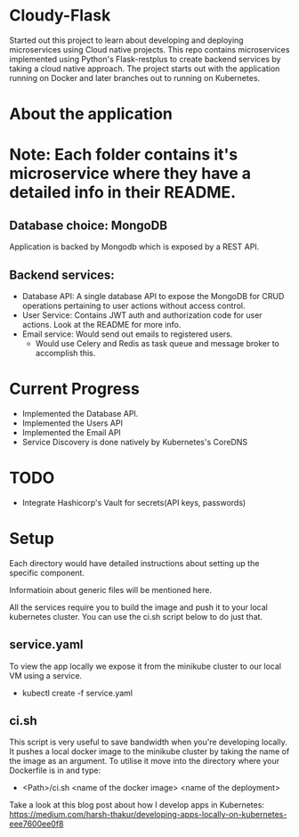 # Cloudy-Flask
Started out this project to learn about developing and deploying microservices using Cloud native projects. 
This repo contains microservices implemented using Python's Flask-restplus to create backend services by taking a cloud native approach. The project starts out with the application running on Docker and later branches out to running on Kubernetes. 


# About the application 
# Note: Each folder contains it's microservice where they have a detailed info in their README.
## Database choice: MongoDB
Application is backed by Mongodb which is exposed by a REST API. 
## Backend services: 
- Database API: A single database API to expose the MongoDB for CRUD operations pertaining to user actions without access control.
- User Service: Contains JWT auth and authorization code for user actions. Look at the README for more info.
- Email service: Would send out emails to registered users.
  - Would use Celery and Redis as task queue and message broker to accomplish this.
  
# Current Progress
- Implemented the Database API. 
- Implemented the Users API
- Implemented the Email API
- Service Discovery is done natively by Kubernetes's CoreDNS

# TODO
- Integrate Hashicorp's Vault for secrets(API keys, passwords)

# Setup
 Each directory would have detailed instructions about setting up the specific component. 
 
 Informatioin about generic files will be mentioned here.
 
 All the services require you to build the image and push it to your local kubernetes cluster. You can use the ci.sh script below to do just that.
 
 ## service.yaml
 To view the app locally we expose it from the minikube cluster to our local VM using a service.
 - kubectl create -f service.yaml
 
## ci.sh
This script is very useful to save bandwidth when you're developing locally. It pushes a local docker image to the minikube cluster by taking the name of the image as an argument. To utilise it move into the directory where your Dockerfile is in and type:
- \<Path>/ci.sh \<name of the docker image> \<name of the deployment>

Take a look at this blog post about how I develop apps in Kubernetes:
https://medium.com/harsh-thakur/developing-apps-locally-on-kubernetes-eee7600ee0f8
